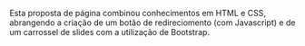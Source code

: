 Esta proposta de página combinou conhecimentos em HTML e CSS, abrangendo a criação de um botão de redireciomento (com Javascript) e de um carrossel de slides com a utilização de Bootstrap.
